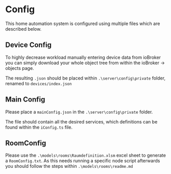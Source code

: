 # Config

This home automation system is configured using multiple files which are described below.

## Device Config

To highly decrease workload manually entering device data from ioBroker
you can simply download your whole object tree from within the ioBroker -> objects page.

The resulting `.json` should be placed within `.\server\config\private` folder, renamed to `devices/index.json`

## Main Config

Please place a `mainConfig.json` in the `.\server\config\private` folder.

The file should contain all the desired services, which definitions can be found within the `iConfig.ts` file.

## RoomConfig

Please use the `.\models\rooms\Raumdefinition.xlsm` excel sheet to
generate a `RoomConfig.txt`. As this needs running a specific node script
afterwards you should follow the steps within `.\models\rooms\readme.md`

